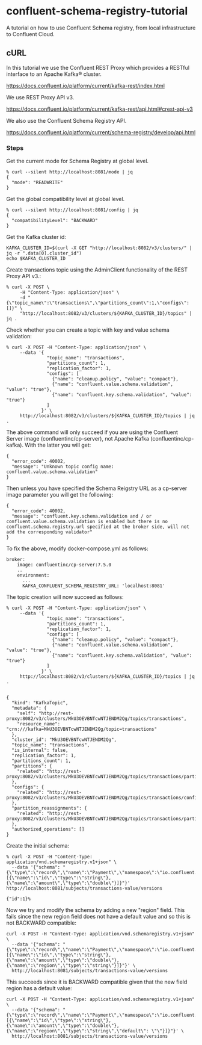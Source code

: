 # confluent-schema-registry-tutorial

A tutorial on how to use Confluent Schema registry, from local infrastructure to Confluent Cloud.

## cURL

In this tutorial we use the Confluent REST Proxy which provides a RESTful interface to an Apache Kafka® cluster.

https://docs.confluent.io/platform/current/kafka-rest/index.html

We use REST Proxy API v3.

https://docs.confluent.io/platform/current/kafka-rest/api.html#crest-api-v3

We also use the Confluent Schema Registry API.

https://docs.confluent.io/platform/current/schema-registry/develop/api.html

### Steps

Get the current mode for Schema Registry at global level.

```
% curl --silent http://localhost:8081/mode | jq
{
  "mode": "READWRITE"
}
```

Get the global compatibility level at global level.

```
% curl --silent http://localhost:8081/config | jq
{
  "compatibilityLevel": "BACKWARD"
}
```

Get the Kafka cluster id:

```
KAFKA_CLUSTER_ID=$(curl -X GET "http://localhost:8082/v3/clusters/" | jq -r ".data[0].cluster_id")
echo $KAFKA_CLUSTER_ID
```

Create transactions topic using the AdminClient functionality of the REST Proxy API v3.:

```
% curl -X POST \
     -H "Content-Type: application/json" \
     -d "{\"topic_name\":\"transactions\",\"partitions_count\":1,\"configs\":[]}" \
     "http://localhost:8082/v3/clusters/${KAFKA_CLUSTER_ID}/topics" | jq .
```

Check whether you can create a topic with key and value schema validation:

```
% curl -X POST -H "Content-Type: application/json" \             
     --data '{
               "topic_name": "transactions",
               "partitions_count": 1,
               "replication_factor": 1,
               "configs": [
                 {"name": "cleanup.policy", "value": "compact"},
                 {"name": "confluent.value.schema.validation", "value": "true"},
                 {"name": "confluent.key.schema.validation", "value": "true"}
               ]
             }' \
     http://localhost:8082/v3/clusters/${KAFKA_CLUSTER_ID}/topics | jq .
```

The above command will only succeed if you are using the Confluent Server image (confluentinc/cp-server), not Apache Kafka (confluentinc/cp-kafka). 
With the latter you will get: 

```
{
  "error_code": 40002,
  "message": "Unknown topic config name: confluent.value.schema.validation"
}
```

Then unless you have specified the Schema Reigstry URL as a cp-server image parameter you will get the following:

```
{
  "error_code": 40002,
  "message": "confluent.key.schema.validation and / or confluent.value.schema.validation is enabled but there is no confluent.schema.registry.url specified at the broker side, will not add the corresponding validator"
}
```

To fix the above, modify docker-compose.yml as follows:

```
broker:
    image: confluentinc/cp-server:7.5.0
    ..
    environment:
      ...
      KAFKA_CONFLUENT_SCHEMA_REGISTRY_URL: 'localhost:8081'
```

The topic creation will now succeed as follows:

```
% curl -X POST -H "Content-Type: application/json" \
     --data '{
               "topic_name": "transactions",   
               "partitions_count": 1,
               "replication_factor": 1,
               "configs": [
                 {"name": "cleanup.policy", "value": "compact"},
                 {"name": "confluent.value.schema.validation", "value": "true"},
                 {"name": "confluent.key.schema.validation", "value": "true"}
               ]
             }' \
     http://localhost:8082/v3/clusters/${KAFKA_CLUSTER_ID}/topics | jq .


{
  "kind": "KafkaTopic",
  "metadata": {
    "self": "http://rest-proxy:8082/v3/clusters/MkU3OEVBNTcwNTJENDM2Qg/topics/transactions",
    "resource_name": "crn:///kafka=MkU3OEVBNTcwNTJENDM2Qg/topic=transactions"
  },
  "cluster_id": "MkU3OEVBNTcwNTJENDM2Qg",
  "topic_name": "transactions",
  "is_internal": false,
  "replication_factor": 1,
  "partitions_count": 1,
  "partitions": {
    "related": "http://rest-proxy:8082/v3/clusters/MkU3OEVBNTcwNTJENDM2Qg/topics/transactions/partitions"
  },
  "configs": {
    "related": "http://rest-proxy:8082/v3/clusters/MkU3OEVBNTcwNTJENDM2Qg/topics/transactions/configs"
  },
  "partition_reassignments": {
    "related": "http://rest-proxy:8082/v3/clusters/MkU3OEVBNTcwNTJENDM2Qg/topics/transactions/partitions/-/reassignment"
  },
  "authorized_operations": []
}
```

Create the initial schema:

```
% curl -X POST -H "Content-Type: application/vnd.schemaregistry.v1+json" \
  --data '{"schema": "{\"type\":\"record\",\"name\":\"Payment\",\"namespace\":\"io.confluent.examples.clients.basicavro\",\"fields\":[{\"name\":\"id\",\"type\":\"string\"},{\"name\":\"amount\",\"type\":\"double\"}]}"}' http://localhost:8081/subjects/transactions-value/versions

{"id":1}%                                                
  ```

Now we try and modify the schema by adding a new "region" field. This fails since the new region field does not have a default value and so this is not BACKWARD compatible:

```
curl -X POST -H "Content-Type: application/vnd.schemaregistry.v1+json" \
  --data '{"schema": "{\"type\":\"record\",\"name\":\"Payment\",\"namespace\":\"io.confluent.examples.clients.basicavro\",\"fields\":[{\"name\":\"id\",\"type\":\"string\"},{\"name\":\"amount\",\"type\":\"double\"},{\"name\":\"region\",\"type\":\"string\"}]}"}' \
  http://localhost:8081/subjects/transactions-value/versions
```

This succeeds since it is BACKWARD compatible given that the new field region has a default value:

```
curl -X POST -H "Content-Type: application/vnd.schemaregistry.v1+json" \
  --data '{"schema": "{\"type\":\"record\",\"name\":\"Payment\",\"namespace\":\"io.confluent.examples.clients.basicavro\",\"fields\":[{\"name\":\"id\",\"type\":\"string\"},{\"name\":\"amount\",\"type\":\"double\"},{\"name\":\"region\",\"type\":\"string\",\"default\": \"\"}]}"}' \ 
  http://localhost:8081/subjects/transactions-value/versions
```

